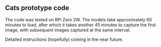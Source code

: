 ## Cats prototype code

The code was tested on RPi Zero 2W. The models take approximately 60 minutes to load, after which it takes another 45 minutes to capture the first image, with subsequent images captured at the same interval. 

Detailed instructions (hopefully) coming in the near future.
